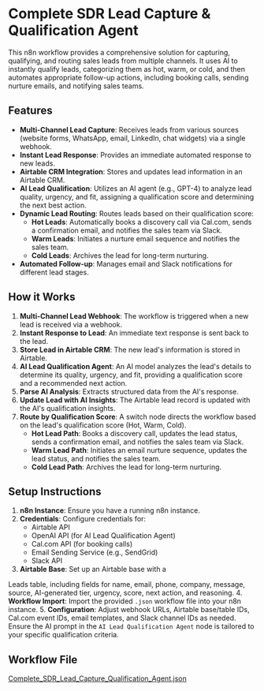 # Complete SDR Lead Capture & Qualification Agent

This n8n workflow provides a comprehensive solution for capturing, qualifying, and routing sales leads from multiple channels. It uses AI to instantly qualify leads, categorizing them as hot, warm, or cold, and then automates appropriate follow-up actions, including booking calls, sending nurture emails, and notifying sales teams.

## Features

*   **Multi-Channel Lead Capture**: Receives leads from various sources (website forms, WhatsApp, email, LinkedIn, chat widgets) via a single webhook.
*   **Instant Lead Response**: Provides an immediate automated response to new leads.
*   **Airtable CRM Integration**: Stores and updates lead information in an Airtable CRM.
*   **AI Lead Qualification**: Utilizes an AI agent (e.g., GPT-4) to analyze lead quality, urgency, and fit, assigning a qualification score and determining the next best action.
*   **Dynamic Lead Routing**: Routes leads based on their qualification score:
    *   **Hot Leads**: Automatically books a discovery call via Cal.com, sends a confirmation email, and notifies the sales team via Slack.
    *   **Warm Leads**: Initiates a nurture email sequence and notifies the sales team.
    *   **Cold Leads**: Archives the lead for long-term nurturing.
*   **Automated Follow-up**: Manages email and Slack notifications for different lead stages.

## How it Works

1.  **Multi-Channel Lead Webhook**: The workflow is triggered when a new lead is received via a webhook.
2.  **Instant Response to Lead**: An immediate text response is sent back to the lead.
3.  **Store Lead in Airtable CRM**: The new lead's information is stored in Airtable.
4.  **AI Lead Qualification Agent**: An AI model analyzes the lead's details to determine its quality, urgency, and fit, providing a qualification score and a recommended next action.
5.  **Parse AI Analysis**: Extracts structured data from the AI's response.
6.  **Update Lead with AI Insights**: The Airtable lead record is updated with the AI's qualification insights.
7.  **Route by Qualification Score**: A switch node directs the workflow based on the lead's qualification score (Hot, Warm, Cold).
    *   **Hot Lead Path**: Books a discovery call, updates the lead status, sends a confirmation email, and notifies the sales team via Slack.
    *   **Warm Lead Path**: Initiates an email nurture sequence, updates the lead status, and notifies the sales team.
    *   **Cold Lead Path**: Archives the lead for long-term nurturing.

## Setup Instructions

1.  **n8n Instance**: Ensure you have a running n8n instance.
2.  **Credentials**: Configure credentials for:
    *   Airtable API
    *   OpenAI API (for AI Lead Qualification Agent)
    *   Cal.com API (for booking calls)
    *   Email Sending Service (e.g., SendGrid)
    *   Slack API
3.  **Airtable Base**: Set up an Airtable base with a 

Leads table, including fields for name, email, phone, company, message, source, AI-generated tier, urgency, score, next action, and reasoning.
4.  **Workflow Import**: Import the provided `.json` workflow file into your n8n instance.
5.  **Configuration**: Adjust webhook URLs, Airtable base/table IDs, Cal.com event IDs, email templates, and Slack channel IDs as needed. Ensure the AI prompt in the `AI Lead Qualification Agent` node is tailored to your specific qualification criteria.

## Workflow File

[Complete_SDR_Lead_Capture_Qualification_Agent.json](Complete_SDR_Lead_Capture_Qualification_Agent.json)

